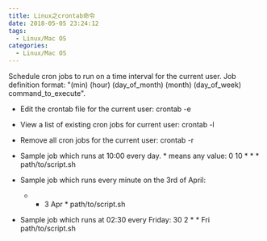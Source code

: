 ```yaml
---
title: Linux之crontab命令
date: 2018-05-05 23:24:12
tags:
  - Linux/Mac OS
categories:
  - Linux/Mac OS
---
```


Schedule cron jobs to run on a time interval for the current user.
Job definition format: "(min) (hour) (day_of_month) (month) (day_of_week) command_to_execute".

- Edit the crontab file for the current user:
    crontab -e

- View a list of existing cron jobs for current user:
    crontab -l

- Remove all cron jobs for the current user:
    crontab -r

- Sample job which runs at 10:00 every day. * means any value:
    0 10 * * * path/to/script.sh

- Sample job which runs every minute on the 3rd of April:
    * * 3 Apr * path/to/script.sh

- Sample job which runs at 02:30 every Friday:
    30 2 * * Fri path/to/script.sh
